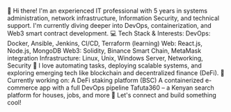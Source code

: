 👋 Hi there! I'm an experienced IT professional with 5 years in systems administration, network infrastructure, Information Security, and technical support. I'm currently diving deeper into DevOps, containerization, and Web3 smart contract development.
💻 Tech Stack & Interests:
DevOps: Docker, Ansible, Jenkins, CI/CD, Terraform (learning)
Web: React.js, Node.js, MongoDB
Web3: Solidity, Binance Smart Chain, MetaMask integration
Infrastructure: Linux, Unix, Windows Server, Networking, Security
🚀 I love automating tasks, deploying scalable systems, and exploring emerging tech like blockchain and decentralized finance (DeFi).
📌 Currently working on:
A DeFi staking platform (BSC)
A containerized e-commerce app with a full DevOps pipeline
Tafuta360 – a Kenyan search platform for houses, jobs, and more
🔗 Let's connect and build something cool!
